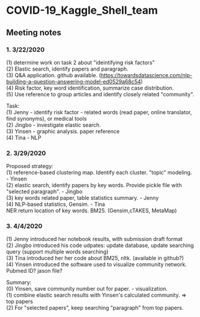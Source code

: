 # COVID-19_Kaggle_Shell_team

## Meeting notes
### 1. 3/22/2020
(1) determine work on task 2 about "ideintifying risk factors"  
(2) Elastic search, identify papers and paragraph.  
(3) Q&A application. github available. (https://towardsdatascience.com/nlp-building-a-question-answering-model-ed0529a68c54)  
(4) Risk factor, key word identification, summarize case distribution.  
(5) Use reference to group articles and identify closely related "community".  

Task:  
(1) Jenny - identify risk factor - related words (read paper, online translator, find synonyms), or medical tools  
(2) Jingbo - investigate elastic search.  
(3) Yinsen - graphic analysis. paper reference  
(4) Tina - NLP  

### 2. 3/29/2020
Proposed strategy:  
(1) reference-based clustering map. Identify each cluster. "topic" modeling. - Yinsen  
(2) elastic search, identify papers by key words. Provide pickle file with "selected paragraph". - Jingbo  
(3) key words related paper, table statistics summary. - Jenny  
(4) NLP-based statistics, Gensim. - Tina  
NER return location of key words. BM25. (Gensim,cTAKES, MetaMap)  


### 3. 4/4/2020
(1) Jenny introduced her notebook results, with submission draft format  
(2) Jingbo introduced his code udpates: update database, update searching query (support multiple words searching)  
(3) Tina introduced her her code about BM25, nltk. (available in github?)  
(4) Yinsen introduced the software used to visualize community network. Pubmed ID? jason file?

Summary:  
(0) Yinsen, save community number out for paper. - visualization.  
(1) combine elastic search results with Yinsen's calculated community. => top papers  
(2) For "selected papers", keep searching "paragraph" from top papers.  

